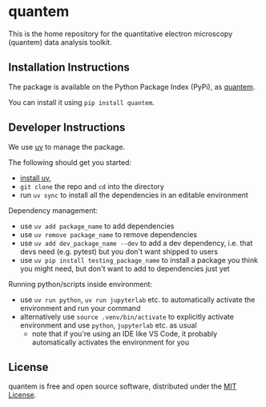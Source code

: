 # quantem

This is the home repository for the quantitative electron microscopy (quantem) data analysis toolkit.

## Installation Instructions

The package is available on the Python Package Index (PyPi), as [quantem](https://pypi.org/project/quantem/).

You can install it using `pip install quantem`.

## Developer Instructions

We use [uv](https://docs.astral.sh/uv/) to manage the package.

The following should get you started:

- [install uv](https://docs.astral.sh/uv/getting-started/installation/),
- `git clone` the repo and `cd` into the directory
- run `uv sync` to install all the dependencies in an editable environment

Dependency management:

- use `uv add package_name` to add dependencies
- use `uv remove package_name` to remove dependencies
- use `uv add dev_package_name --dev` to add a dev dependency, i.e. that devs need (e.g. pytest) but you don't want shipped to users
- use `uv pip install testing_package_name` to install a package you think you might need, but don't want to add to dependencies just yet

Running python/scripts inside environment:

- use `uv run python`, `uv run jupyterlab` etc. to automatically activate the environment and run your command
- alternatively use `source .venv/bin/activate` to explicitly activate environment and use `python`, `jupyterlab` etc. as usual
  - note that if you're using an IDE like VS Code, it probably automatically activates the environment for you

## License

quantem is free and open source software, distributed under the [MIT License](LICENSE).
